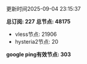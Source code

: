 更新时间2025-09-04 23:15:37

**总订阅: 227**
**总节点: 48175**
- vless节点: 21906
- hysteria2节点: 20

**google ping有效节点: 303**
